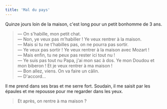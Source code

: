 ```yaml
---
title: 'Mal du pays'
---
```


Quinze jours loin de la maison, c'est long pour un petit bonhomme de 3 ans.

<!-- more -->

> — On s'habille, mon petit chat.  
> — Non, ye veux pas m'habiller ! Ye veux rentrer à la maison.  
> — Mais si tu ne t'habilles pas, on ne pourra pas sortir.  
> — Ye veux pas sortir ! Ye veux rentrer à la maison avec Mozart !  
> — Mais enfin, tu ne peux pas rester ici tout nu !  
> — Ye suis pas tout nu Papa, j'ai mon sac à dos. Ye mon Doudou et mon biberon ! Et je veux rentrer à ma maison !  
> — Bon allez, viens. On va faire un câlin.  
> — D'accord…

Il me prend dans ses bras et me serre fort. Soudain, il me saisit par les épaules et me repousse pour me regarder dans les yeux.

> Et après, on rentre à ma maison ?
